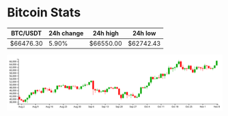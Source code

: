 # Bitcoin Stats

BTC/USDT|24h change|24h high|24h low|
|---|---|---|---|
|$66476.30|5.90%|$66550.00|$62742.43|

<img src="./chart.svg">
